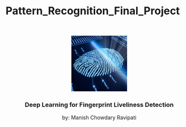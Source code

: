 # Pattern_Recognition_Final_Project


<!-- PROJECT LOGO -->
<br />
<p align="center">
  <img src="sample_img.jpg" alt="Logo" width="150" height="150">

  <h3 align="center">Deep Learning for Fingerprint Liveliness Detection</h3>
  <p align="center">
    by: Manish Chowdary Ravipati
  </p>
</p>

